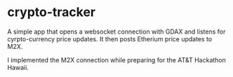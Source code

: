 # crypto-tracker
A simple app that opens a websocket connection with GDAX and listens for cyrpto-currency price updates. 
It then posts Etherium price updates to M2X.

I implemented the M2X connection while preparing for the AT&T Hackathon Hawaii.
